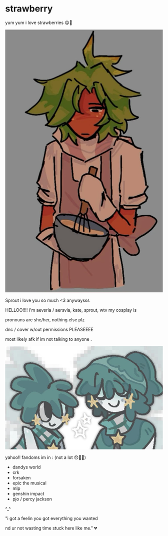 # strawberry 

yum yum i love strawberries 😋🍓

![image alt](https://github.com/aevsria/hi/blob/main/hmm.jpg?raw=true)

Sprout i love you so much <3 anywaysss

HELLOO!!!! i'm aevsria / aersvia, kate, sprout, wtv my cosplay is


pronouns are she/her, nothing else plz


dnc / cover w/out permissions PLEASEEEE


most likely afk if im not talking to anyone .

![image alt](https://github.com/aevsria/hi/blob/main/s%20s%20s%20s.jpg?raw=true)

yahoo!! fandoms im in : (not a lot 😞🙏🏻)
- dandys world
- crk
- forsaken
- epic the musical
- mlp
- genshin impact
- pjo / percy jackson

^_^

"i got a feelin you got everything you wanted

nd ur not wasting time stuck here like me." 💔
